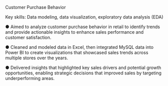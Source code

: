 Customer Purchase Behavior	

Key skills: Data modeling, data visualization, exploratory data analysis (EDA)		

●	Aimed to analyze customer purchase behavior in retail to identify trends and provide actionable insights to enhance sales performance and customer satisfaction. 

●	Cleaned and modeled data in Excel, then integrated MySQL data into Power BI to create visualizations that showcased sales trends across multiple stores over the years.

●	Delivered insights that highlighted key sales drivers and potential growth opportunities, enabling strategic decisions that improved sales by targeting underperforming areas.

